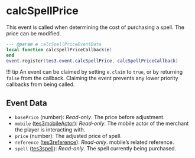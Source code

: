 <!---
	This file is autogenerated. Do not edit this file manually. Your changes will be ignored.
	More information: https://github.com/MWSE/MWSE/tree/master/docs
-->

# calcSpellPrice
<div class="search_terms" style="display: none">calcspellprice</div>

This event is called when determining the cost of purchasing a spell. The price can be modified.

```lua
--- @param e calcSpellPriceEventData
local function calcSpellPriceCallback(e)
end
event.register(tes3.event.calcSpellPrice, calcSpellPriceCallback)
```

!!! tip
	An event can be claimed by setting `e.claim` to `true`, or by returning `false` from the callback. Claiming the event prevents any lower priority callbacks from being called.

## Event Data

* `basePrice` (number): *Read-only*. The price before adjustment.
* `mobile` ([tes3mobileActor](../../types/tes3mobileActor)): *Read-only*. The mobile actor of the merchant the player is interacting with.
* `price` (number): The adjusted price of spell.
* `reference` ([tes3reference](../../types/tes3reference)): *Read-only*. mobile’s related reference.
* `spell` ([tes3spell](../../types/tes3spell)): *Read-only*. The spell currently being purchased.


